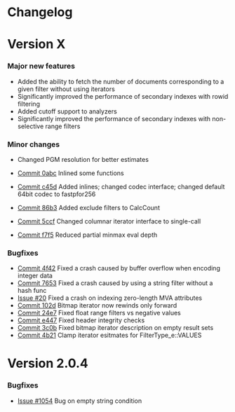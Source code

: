 # Changelog

# Version X

### Major new features
* Added the ability to fetch the number of documents corresponding to a given filter without using iterators
* Significantly improved the performance of secondary indexes with rowid filtering
* Added cutoff support to analyzers
* Significantly improved the performance of secondary indexes with non-selective range filters

### Minor changes
* Сhanged PGM resolution for better estimates

* [Commit 0abc](https://github.com/manticoresoftware/columnar/commit/0abc7246) Inlined some functions
* [Commit c45d](https://github.com/manticoresoftware/columnar/commit/c45ddf7b) Added inlines; changed codec interface; changed default 64bit codec to fastpfor256
* [Commit 86b3](https://github.com/manticoresoftware/columnar/commit/86b3af30) Added exclude filters to CalcCount
* [Commit 5ccf](https://github.com/manticoresoftware/columnar/commit/5ccffa0c) Changed columnar iterator interface to single-call
* [Commit f7f5](https://github.com/manticoresoftware/columnar/commit/f7f54d93) Reduced partial minmax eval depth

### Bugfixes
* [Commit 4f42](https://github.com/manticoresoftware/columnar/commit/1310c8af37398c42cfc010c24f07d146793b4f42) Fixed a crash caused by buffer overflow when encoding integer data
* [Commit 7653](https://github.com/manticoresoftware/columnar/commit/76530db2f74072ea7787cb7d41124b1117ed014f) Fixed a crash caused by using a string filter without a hash func
* [Issue #20](https://github.com/manticoresoftware/columnar/issues/20) Fixed a crash on indexing zero-length MVA attributes
* [Commit 102d](https://github.com/manticoresoftware/columnar/commit/102d67c3) Bitmap iterator now rewinds only forward
* [Commit 24e7](https://github.com/manticoresoftware/columnar/commit/24e76dd9) Fixed float range filters vs negative values
* [Commit e447](https://github.com/manticoresoftware/columnar/commit/e447ec88) Fixed header integrity checks
* [Commit 3c0b](https://github.com/manticoresoftware/columnar/commit/3c0b089c) Fixed bitmap iterator description on empty result sets
* [Commit 4b21](https://github.com/manticoresoftware/columnar/commit/4b21f461) Clamp iterator esitmates for FilterType_e::VALUES

# Version 2.0.4

### Bugfixes

* [Issue #1054](https://github.com/manticoresoftware/manticoresearch/issues/1054) Bug on empty string condition
